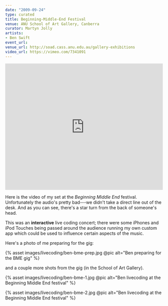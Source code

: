 ```yaml
---
date: "2009-09-24"
type: curated
title: Beginning-Middle-End Festival
venue: ANU School of Art Gallery, Canberra
curator: Martyn Jolly
artists:
- Ben Swift
event_url: 
venue_url: http://soad.cass.anu.edu.au/gallery-exhibitions
video_url: https://vimeo.com/7341091
---
```


<div style="padding:80% 0 0 0;position:relative;"><iframe src="https://player.vimeo.com/video/7341091?color=be2edd" style="position:absolute;top:0;left:0;width:100%;height:100%;" frameborder="0" webkitallowfullscreen mozallowfullscreen allowfullscreen></iframe></div><script src="https://player.vimeo.com/api/player.js"></script>

Here is the video of my set at the *Beginning Middle End* festival.
Unfortunately the audio's pretty bad---we didn't take a direct line out of the
desk. And as you can see, there's a star turn from the back of someone's head.

This was an **interactive** live coding concert; there were some iPhones and
iPod Touches being passed around the audience running my own custom app which
could be used to influence certain aspects of the music.

Here's a photo of me preparing for the gig:

{% asset images/livecoding/ben-bme-prep.jpg @pic alt="Ben preparing for the BME gig" %}

and a couple more shots from the gig (in the School of Art Gallery).

{% asset images/livecoding/ben-bme-1.jpg @pic alt="Ben livecoding at the Beginning Middle End festival" %}

{% asset images/livecoding/ben-bme-2.jpg @pic alt="Ben livecoding at the Beginning Middle End festival" %}
